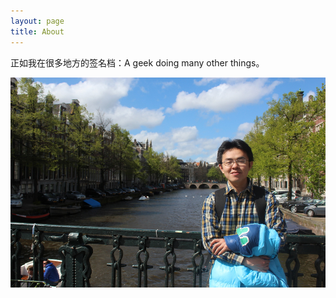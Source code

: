 ```yaml
---
layout: page
title: About
---
```


正如我在很多地方的签名档：A geek doing many other things。

![Wentao in Amsterdam](/assets/img/hanwentao-amsterdam.jpg)
